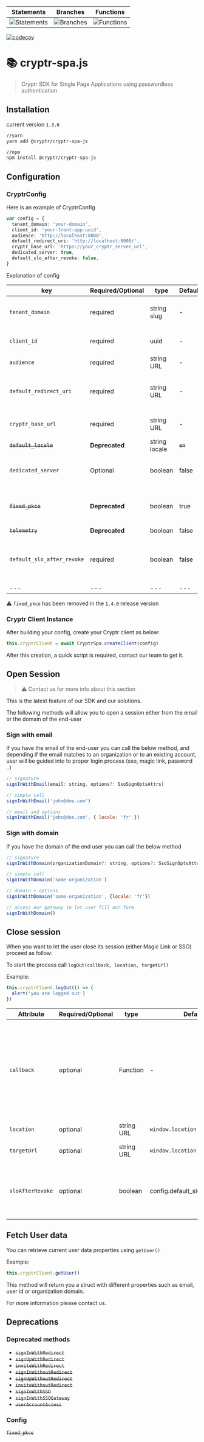 | Statements                                                                                 | Branches                                                                          | Functions                                                                                |
| ------------------------------------------------------------------------------------------ | --------------------------------------------------------------------------------- | ---------------------------------------------------------------------------------------- |
| ![Statements](https://img.shields.io/badge/statements-93.88%25-brightgreen.svg?style=flat) | ![Branches](https://img.shields.io/badge/branches-82.85%25-yellow.svg?style=flat) | ![Functions](https://img.shields.io/badge/functions-94.08%25-brightgreen.svg?style=flat) |

[![codecov](https://codecov.io/gh/cryptr-auth/cryptr-spa-js/branch/master/graph/badge.svg?token=F21AODGJM4)](https://codecov.io/gh/cryptr-auth/cryptr-spa-js)

# 📚 cryptr-spa.js

> Cryptr SDK for Single Page Applications using passwordless authentication

## Installation

current version `1.3.6`

```bash
//yarn
yarn add @cryptr/cryptr-spa-js

//npm
npm install @cryptr/cryptr-spa-js
```

## Configuration

### CryptrConfig

Here is an example of CryptrConfig

```typescript
var config = {
  tenant_domain: 'your-domain',
  client_id: 'your-front-app-uuid',
  audience: 'http://localhost:8000',
  default_redirect_uri: 'http://localhost:8000/',
  cryptr_base_url: 'https://your_cryptr_server_url',
  dedicated_server: true,
  default_slo_after_revoke: false,
}
```

Explanation of config

| key                        | Required/Optional | type          | Default  | Description                                                              |
| -------------------------- | ----------------- | ------------- | -------- | ------------------------------------------------------------------------ |
| `tenant_domain`            | required          | string slug   | -        | Reference to your company entity                                         |
| `client_id`                | required          | uuid          | -        | Reference to your front app id                                           |
| `audience`                 | required          | string URL    | -        | Root URL of your front app                                               |
| `default_redirect_uri`     | required          | string URL    | -        | Desired redirection URL after authentication process                     |
| `cryptr_base_url`          | required          | string URL    | -        | URL of your Cryptr service                                               |
| ~~`default_locale`~~       | **Deprecated**    | string locale | ~~`en`~~ | -                                                                        |
| `dedicated_server`         | Optional          | boolean       | false    | Contact Cryptr Team to set properly                                      |
| ~~`fixed_pkce`~~           | **Deprecated**    | boolean       | true     | As mentioned fixed_pkce is now considered as `true`                      |
| ~~`telemetry`~~            | **Deprecated**    | boolean       | false    | -                                                                        |
| `default_slo_after_revoke` | required          | boolean       | false    | Set to `true`to always proceed SLO while logging out from an SSO session |
| ---                        | ---               | ---           | ---      | ---                                                                      |

⚠️ `fixed_pkce` has been removed in the `1.4.0` release version

### Cryptr Client Instance

After building your config, create your Cryptr client as below:

```js
this.cryptrClient = await CryptrSpa.createClient(config)
```

After this creation, a quick script is required, contact our team to get it.

## Open Session

> ⚠️ Contact us for more info about this section

This is the latest feature of our SDK and our solutions.

The following methods will allow you to open a session either from the email or the domain of the end-user

### Sign with email

If you have the email of the end-user you can call the below method, and depending if the email matches to an organization or to an existing account, user will be guided into to proper login process (sso, magic link, password ..)

```js
// signature
signInWithEmail(email: string, options?: SsoSignOptsAttrs)

// simple call
signInWithEmail('john@doe.com')

// email and options
signInWithEmail('john@doe.com', { locale: 'fr' })
```

### Sign with domain

If you have the domain of the end user you can call the below method

```js
// signature
signInWithDomain(organizationDomain?: string, options?: SsoSignOptsAttrs)

// simple call
signInWithDomain('some-organization')

// domain + options
signInWithDomain('some-organization', {locale: 'fr'})

// access our gateway to let user fill our form
signInWithDomain()
```

## Close session

When you want to let the user close its session (either Magic Link or SSO) proceed as follow:

To start the process call `logOut(callback, location, targetUrl)`

Example:

```js
this.cryptrClient.logOut(() => {
  alert('you are logged out')
})
```

| Attribute        | Required/Optional | type       | Default                         | Description                                                                                                        |
| ---------------- | ----------------- | ---------- | ------------------------------- | ------------------------------------------------------------------------------------------------------------------ |
| `callback`       | optional          | Function   | -                               | Process to be called after log out process, ⚠️ Only available in Magic link process due to Redirect process in SSO |
| `location`       | optional          | string URL | `window.location`               | Current location                                                                                                   |
| `targetUrl`      | optional          | string URL | `window.location.href`          | URL after Log out process                                                                                          |
| `sloAfterRevoke` | optional          | boolean    | config.default_slo_after_revoke | define if SLO has to be processed after session removal                                                            |

## Fetch User data

You can retrieve current user data properties using `getUser()`

Example:

```js
this.cryptrClient.getUser()
```

This method will return you a struct with different properties such as email, user id or organization domain.

For more information please contact us.

## Deprecations

### Deprecated methods

  - ~~`signInWithRedirect`~~
  - ~~`signUpWithRedirect`~~
  - ~~`inviteWithRedirect`~~
  - ~~`signInWithoutRedirect`~~
  - ~~`signUpWithoutRedirect`~~
  - ~~`inviteWithoutRedirect`~~
  - ~~`signInWithSSO`~~
  - ~~`signInWithSSOGateway`~~
  - ~~`userAccountAccess`~~

### Config

~~`fixed_pkce`~~

